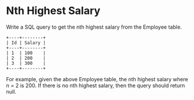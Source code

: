 # Nth Highest Salary 

Write a SQL query to get the nth highest salary from the Employee table.

```
+----+--------+
| Id | Salary |
+----+--------+
| 1  | 100    |
| 2  | 200    |
| 3  | 300    |
+----+--------+
```

For example, given the above Employee table, the nth highest salary where n = 2 is 200. If there is no nth highest salary, then the query should return null.  
